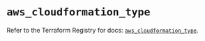 # `aws_cloudformation_type`

Refer to the Terraform Registry for docs: [`aws_cloudformation_type`](https://registry.terraform.io/providers/hashicorp/aws/6.2.0/docs/resources/cloudformation_type).
